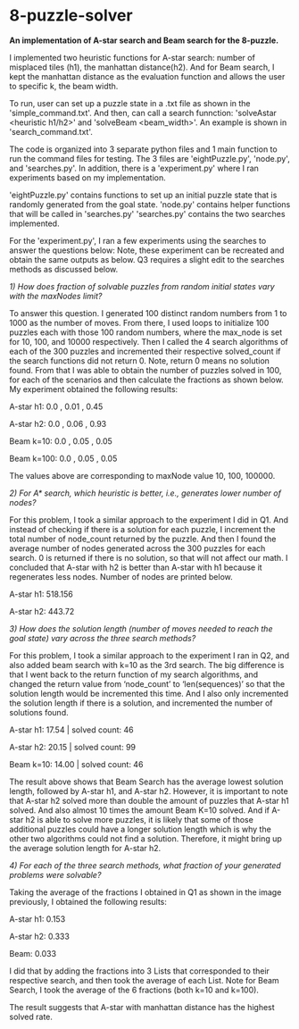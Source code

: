 # 8-puzzle-solver

**An implementation of A-star search and Beam search for the 8-puzzle.**

I implemented two heuristic functions for A-star search: number of misplaced tiles (h1), the manhattan distance(h2). And for Beam search, I kept the manhattan distance as the evaluation function and allows the user to specific k, the beam width. 

To run, user can set up a puzzle state in a .txt file as shown in the 'simple_command.txt'. And then, can call a search funnction: 'solveAstar <heuristic h1/h2>' and 'solveBeam <beam_width>'. An example is shown in 'search_command.txt'.

The code is organized into 3 separate python files and 1 main function to run the command files for testing. The 3 files are 'eightPuzzle.py', 'node.py', and 'searches.py'. In addition, there is a 'experiment.py' where I ran experiments based on my implementation.

'eightPuzzle.py' contains functions to set up an initial puzzle state that is randomly generated from the goal state.
'node.py' contains helper functions that will be called in 'searches.py'
'searches.py' contains the two searches implemented. 

For the 'experiment.py', I ran a few experiments using the searches to answer the questions below:
Note, these experiment can be recreated and obtain the same outputs as below. Q3 requires a slight edit to the searches methods as discussed below.

_1) How does fraction of solvable puzzles from random initial states vary with the maxNodes limit?_

To answer this question. I generated 100 distinct random numbers from 1 to 1000 as the number of moves. From there, I used loops to initialize 100 puzzles each with those 100 random numbers, where the max_node is set for 10, 100, and 10000 respectively. Then I called the 4 search algorithms of each of the 300 puzzles and incremented their respective solved_count if the search functions did not return 0. Note, return 0 means no solution found. From that I was able to obtain the number of puzzles solved in 100, for each of the scenarios and then calculate the fractions as shown below. 
My experiment obtained the following results:

A-star h1: 0.0 , 0.01 , 0.45 

A-star h2: 0.0 , 0.06 , 0.93

Beam k=10: 0.0 , 0.05 , 0.05

Beam k=100: 0.0 , 0.05 , 0.05

The values above are corresponding to maxNode value 10, 100, 100000.

_2) For A* search, which heuristic is better, i.e., generates lower number of nodes?_

For this problem, I took a similar approach to the experiment I did in Q1. And instead of checking if there is a solution for each puzzle, I increment the total number of node_count returned by the puzzle. And then I found the average number of nodes generated across the 300 puzzles for each search. 0 is returned if there is no solution, so that will not affect our math. I concluded that A-star with h2 is better than A-star with h1 because it regenerates less nodes. Number of nodes are printed below.

A-star h1: 518.156

A-star h2: 443.72

_3)  How does the solution length (number of moves needed to reach the goal state) vary across the three search methods?_

For this problem, I took a similar approach to the experiment I ran in Q2, and also added beam search with k=10 as the 3rd search. The big difference is that I went back to the return function of my search algorithms, and changed the return value from ‘node_count’ to ‘len(sequences)’ so that the solution length would be incremented this time. And I also only incremented the solution length if there is a solution, and incremented the number of solutions found. 

A-star h1: 17.54  |  solved count: 46

A-star h2: 20.15  |  solved count: 99

Beam k=10: 14.00  |  solved count: 46

The result above shows that Beam Search has the average lowest solution length, followed by A-star h1, and A-star h2. However, it is important to note that A-star h2 solved more than double the amount of puzzles that A-star h1 solved. And also almost 10 times the amount Beam K=10 solved. And if A-star h2 is able to solve more puzzles, it is likely that some of those additional puzzles could have a longer solution length which is why the other two algorithms could not find a solution. Therefore, it might bring up the average solution length for A-star h2.

_4) For each of the three search methods, what fraction of your generated problems were solvable?_

Taking the average of the fractions I obtained in Q1 as shown in the image previously, I obtained the following results:

A-star h1: 0.153

A-star h2: 0.333

Beam: 0.033

I did that by adding the fractions into 3 Lists that corresponded to their respective search, and then took the average of each List. Note for Beam Search, I took the average of the 6 fractions (both k=10 and k=100).

The result suggests that A-star with manhattan distance has the highest solved rate.
